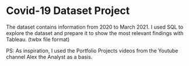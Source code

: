 # Covid-19 Dataset Project

The dataset contains information from 2020 to March 2021. 
I used SQL to explore the dataset and prepare it to show the most relevant findings with Tableau. (twbx file format)

PS: As inspiration, I used the Portfolio Projects videos from the Youtube channel Alex the Analyst as a basis.
